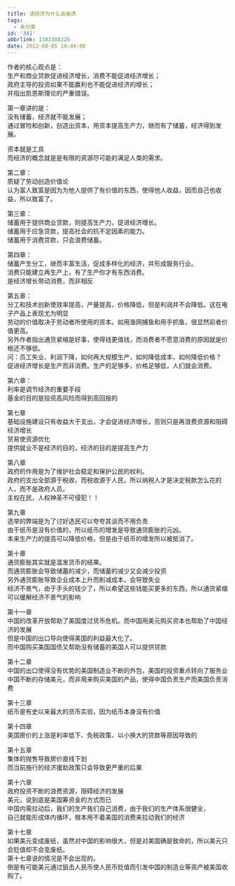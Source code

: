 ```yaml
---
title: 读经济为什么会崩溃
tags:
  - 未分类
id: '341'
abbrlink: 1382388226
date: 2012-08-05 14:44:00
---
```


作者的核心观点是：  
生产和商业贷款促进经济增长，消费不能促进经济增长；  
政府主导的投资如果不能赢利也不能促进经济的增长；  
并指出凯恩斯理论的严重错误。  
  
第一章讲的是：  
没有储蓄，经济就不能发展；  
通过冒险和创新，创造出资本，用资本提高生产力，继而有了储蓄，经济得到发展。  
  
资本就是工具  
而经济的概念就是是有限的资源尽可能的满足人类的需求。  
  
第二章：  
质疑了劳动创造价值论  
认为富人致富是因为为他人提供了有价值的东西，使得他人收益，因而自己也收益，所以致富了。  
  
第三章：  
储蓄用于提供商业贷款，则提高生产力，促进经济增长。  
储蓄用于应急贷款，提高社会的抗不定因素的能力。  
储蓄用于消费贷款，只会浪费储蓄。  
  
第四章：  
储蓄产生分工，继而丰富生活，促成多样化的经济，并形成服务行业。  
消费只能建立再生产上，有了生产你才有东西消费。  
是经济增长带动消费，而非相反  
  
第五章：  
分工和技术创新使效率提高，产量提高，价格降低，但是利润并不会降低。这在电子产品上表现尤为明显  
劳动的价值取决于劳动者所使用的资本。如用渔网捕鱼和用手抓鱼，很显然前者价值更高。  
另外作者指出通货紧缩是好事，使得钱更值钱，而消费者不愿意消费的原因就是价格还不够低。  
 问：员工失业、利润下降，如何再大规模生产，如何降低成本，如何降低价格？  
促进经济增长是生产而非消费。生产的足够多，价格足够低，人们就会消费。  
  
第六章：  
利率是调节经济的重要手段  
基金的目的是投资高风险而得到高回报的  
  
第七章  
基础设施建设只有收益大于支出，才会促进经济增长，否则只是再浪费资源和阻碍经济增长  
贸易使资源优化  
提供就业不是经济的目的，经济的目的是提高生产力  
  
第八章  
政府的作用是为了维护社会稳定和保护公民的权利。  
政府的支出全部源于税收，而税收源于人民，所以纳税人才是决定税款怎么花的人，而不是政府人员。  
主权在民，人权神圣不可侵犯！！  
  
第九章  
选举的弊端是为了讨好选民可以夸夸其谈而不用负责  
由于纸币是没有价值的，所以纸币的增发是导致通货膨胀的元凶。  
本来生产力的提高可以降低价格，但是由于纸币的增发所以被抵消了。  
  
第十章  
通货膨胀其实就是滥发货币的结果。  
而通货膨胀会导致储蓄的减少，而储蓄的减少又会减少投资  
另外通货膨胀导致企业成本上升而削减成本，会导致失业  
经济不景气，由于手头的钱少了，所以希望这些钱能买更多的东西，所以通货紧缩可以缓解经济不景气的影响  
  
第十一章  
中国的改革开放帮助了美国度过货币危机。而中国用美元购买资本也帮助了中国经济的发展  
但是中国的出口导向使得美国的利益最大化了。  
而中国购买美国国债又帮助没有储蓄的美国人可以提供贷款  
  
第十二章  
中国的出口使得没有优势的美国制造业不断的外包，美国的投资重点转向了服务业  
中国不断的存储美元，而非用来购买美国的产品，使得中国负责生产而美国负责消费  
  
第十三章  
纸币是有史以来最大的货币实验，因为纸币本身没有价值  
  
第十四章  
美国房价的上涨是利率低下、免税政策、以小换大的贷款等原因导致的  
  
第十五章  
集体的抛售导致房价直线下划  
而当前施行的经济援助政策只会导致更严重的后果  
  
第十六章  
政府投资不断的浪费资源，阻碍经济的发展  
美元，说到底是美国筹资金的方式而已  
中国内需拉动后，我们的生产我们自己消费，由于我们的生产体系很健全，  
自己就能形成体内循环，根本用不着美国的消费来拉动我们的经济  
  
第十七章  
如果美元变成废纸，虽然对中国的影响很大，但是对美国确是致命的，所以美元只会贬值却不会变废纸。  
第十七章说的情况是不会出现的。  
倒是有可能美元通过狙击人民币使人民币贬值而引发中国的制造业等资产被美国收购了。